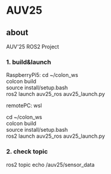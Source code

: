 # AUV25

## about
AUV'25 ROS2 Project

### 1. build&launch

RaspberryPi5:
cd ~/colon_ws<br>
colcon build<br>
source install/setup.bash<br>
ros2 launch auv25_ros auv25_launch.py<br>

remotePC:
wsl


cd ~/colon_ws<br>
colcon build<br>
source install/setup.bash<br>
ros2 launch auv25_ros auv25_launch.py<br>

### 2. check topic

ros2 topic echo /auv25/sensor_data<br>
